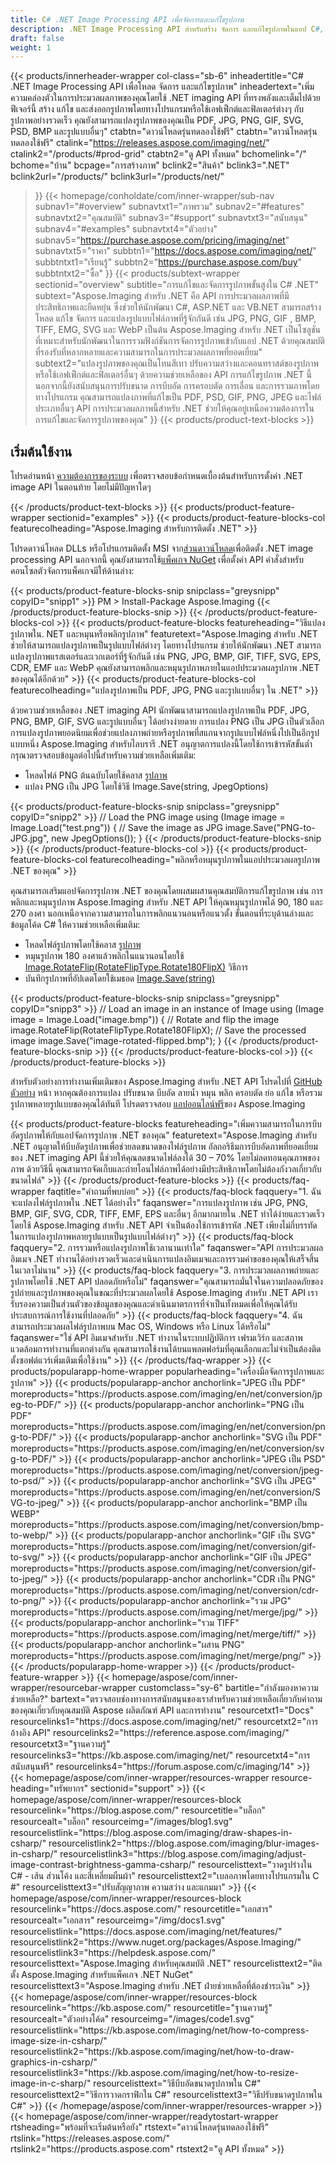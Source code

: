```yaml
---
title: C# .NET Image Processing API เพื่อจัดการและแก้ไขรูปภาพ
description: .NET Image Processing API สำหรับสร้าง จัดการ และแก้ไขรูปภาพในแอป C#, ASP.NET หรือ VB.NET แปลงรูปภาพเป็นรูปแบบ PDF, JPG, PNG และ GIF
draft: false
weight: 1
---
```

{{< products/innerheader-wrapper col-class="sb-6"
  inheadertitle="C# .NET Image Processing API เพื่อโหลด จัดการ และแก้ไขรูปภาพ"
  inheadertext="เพิ่มความคล่องตัวในการประมวลผลภาพของคุณโดยใช้ .NET imaging API ที่ทรงพลังและเต็มไปด้วยฟีเจอร์นี้ สร้าง แก้ไข และส่งออกรูปภาพโดยทางโปรแกรมหรือใช้เอฟเฟ็กต์และฟิลเตอร์ต่างๆ กับรูปภาพอย่างรวดเร็ว คุณยังสามารถแปลงรูปภาพของคุณเป็น PDF, JPG, PNG, GIF, SVG, PSD, BMP และรูปแบบอื่นๆ"
  ctabtn="ดาวน์โหลดรุ่นทดลองใช้ฟรี"
  ctabtn="ดาวน์โหลดรุ่นทดลองใช้ฟรี"
  ctalink="https://releases.aspose.com/imaging/net/"
  ctalink2="/products/#prod-grid"
  ctabtn2="ดู API ทั้งหมด"
  bchomelink="/"
  bchome="บ้าน"
  bcpage="การสร้างภาพ"
  bclink2="สินค้า"
  bclink3=".NET"
  bclink2url="/products/"
  bclink3url="/products/net/"
  >}}
{{< homepage/conholdate/com/inner-wrapper/sub-nav 
subnav1="#overview"
subnavtxt1="ภาพรวม" 
subnav2="#features"
subnavtxt2="คุณสมบัติ" 
subnav3="#support"
subnavtxt3="สนับสนุน" 
subnav4="#examples"
subnavtxt4="ตัวอย่าง" 
subnav5="https://purchase.aspose.com/pricing/imaging/net"
subnavtxt5="ราคา" 
subbtn1="https://docs.aspose.com/imaging/net/"
subbtntxt1="เรียนรู้"
subbtn2="https://purchase.aspose.com/buy"
subbtntxt2="ซื้อ"
>}}
   {{< products/subtext-wrapper
   sectionid="overview"
   subtitle="การแก้ไขและจัดการรูปภาพขั้นสูงใน C# .NET"
   subtext="Aspose.Imaging สำหรับ .NET คือ API การประมวลผลภาพที่มีประสิทธิภาพและยืดหยุ่น ซึ่งช่วยให้นักพัฒนา C#, ASP.NET และ VB.NET สามารถสร้าง โหลด แก้ไข จัดการ และแปลงรูปแบบไฟล์ภาพที่รู้จักกันดี เช่น JPG, PNG, GIF , BMP, TIFF, EMG, SVG และ WebP เป็นต้น Aspose.Imaging สำหรับ .NET เป็นโซลูชันที่เหมาะสำหรับนักพัฒนาในการรวมฟังก์ชันการจัดการรูปภาพเข้ากับแอป .NET ด้วยคุณสมบัติที่รองรับที่หลากหลายและความสามารถในการประมวลผลภาพที่ยอดเยี่ยม"
   subtext2="แปลงรูปภาพของคุณเป็นโทนสีเทา ปรับความสว่างและคอนทราสต์ของรูปภาพ หรือใช้เอฟเฟ็กต์และฟิลเตอร์อื่นๆ ด้วยความช่วยเหลือของ API การแก้ไขรูปภาพ .NET นี้ นอกจากนี้ยังสนับสนุนการปรับขนาด การบีบอัด การครอบตัด การเลื่อน และการรวมภาพโดยทางโปรแกรม คุณสามารถแปลงภาพที่แก้ไขเป็น PDF, PSD, GIF, PNG, JPEG และไฟล์ประเภทอื่นๆ API การประมวลผลภาพนี้สำหรับ .NET ช่วยให้คุณอยู่เหนือความต้องการในการแก้ไขและจัดการรูปภาพของคุณ"
   >}} 
   {{< products/product-text-blocks >}}
   <h2>เริ่มต้นใช้งาน</h2>
   <p>โปรดอ่านหน้า <a href="https://docs.aspose.com/imaging/net/system-requirements/">ความต้องการของระบบ</a> เพื่อตรวจสอบข้อกำหนดเบื้องต้นสำหรับการตั้งค่า .NET image API ในตอนท้าย โดยไม่มีปัญหาใดๆ</p>
   {{< /products/product-text-blocks >}}
{{< products/product-feature-wrapper
sectionid="examples"
>}} 
{{< products/product-feature-blocks-col
featurecolheading="Aspose.Imaging สำหรับการติดตั้ง .NET"
>}} 
<p>โปรดดาวน์โหลด DLLs หรือโปรแกรมติดตั้ง MSI จาก<a href="https://releases.aspose.com/imaging/net/">ส่วนดาวน์โหลด</a>เพื่อติดตั้ง .NET image processing API นอกจากนี้ คุณยังสามารถใช้<a href="https://www.nuget.org/packages/Aspose.Imaging/">แพ็คเกจ NuGet</a> เพื่อตั้งค่า API คำสั่งสำหรับคอนโซลตัวจัดการแพ็คเกจมีให้ด้านล่าง:</p>
{{< products/product-feature-blocks-snip
snipclass="greysnipp"
copyID="snipp1"
>}} 
PM > Install-Package Aspose.Imaging 
{{< /products/product-feature-blocks-snip >}}
{{< /products/product-feature-blocks-col >}}
{{< products/product-feature-blocks
featureheading="วิธีแปลงรูปภาพใน. NET และหมุนหรือพลิกรูปภาพ"
featuretext="Aspose.Imaging สำหรับ .NET ช่วยให้สามารถแปลงรูปภาพเป็นรูปแบบไฟล์ต่างๆ โดยทางโปรแกรม ช่วยให้นักพัฒนา .NET สามารถแปลงรูปภาพแรสเตอร์และเวกเตอร์ที่รู้จักกันดี เช่น PNG, JPG, BMP, GIF, TIFF, SVG, EPS, CDR, EMF และ WebP คุณยังสามารถพลิกและหมุนรูปภาพภายในแอปประมวลผลรูปภาพ .NET ของคุณได้อีกด้วย"
>}} 
{{< products/product-feature-blocks-col
featurecolheading="แปลงรูปภาพเป็น PDF, JPG, PNG และรูปแบบอื่นๆ ใน .NET"
>}} 
<p>ด้วยความช่วยเหลือของ .NET imaging API นักพัฒนาสามารถแปลงรูปภาพเป็น PDF, JPG, PNG, BMP, GIF, SVG และรูปแบบอื่นๆ ได้อย่างง่ายดาย การแปลง PNG เป็น JPG เป็นตัวเลือกการแปลงรูปภาพยอดนิยมเพื่อช่วยแปลงภาพถ่ายหรือรูปภาพที่สแกนจากรูปแบบไฟล์หนึ่งไปเป็นอีกรูปแบบหนึ่ง Aspose.Imaging สำหรับไลบรารี .NET อนุญาตการแปลงนี้โดยใช้การเข้ารหัสขั้นต่ำ กรุณาตรวจสอบข้อมูลต่อไปนี้สำหรับความช่วยเหลือเพิ่มเติม:</p>
<ul>
   <li>โหลดไฟล์ PNG ต้นฉบับโดยใช้คลาส <a href="https://reference.aspose.com/imaging/net/aspose.imaging/image">รูปภาพ</a></li>
   <li>แปลง PNG เป็น JPG โดยใช้วิธี Image.Save(string, JpegOptions)</li>
</ul>
{{< products/product-feature-blocks-snip
snipclass="greysnipp"
copyID="snipp2"
>}} 
// Load the PNG image
using (Image image = Image.Load("test.png"))
{              
    // Save the image as JPG
    image.Save("PNG-to-JPG.jpg", new JpegOptions());
}
{{< /products/product-feature-blocks-snip >}}
{{< /products/product-feature-blocks-col >}}
{{< products/product-feature-blocks-col
featurecolheading="พลิกหรือหมุนรูปภาพในแอปประมวลผลรูปภาพ .NET ของคุณ"
>}} 
<p>คุณสามารถเสริมแอปจัดการรูปภาพ .NET ของคุณโดยผสมผสานคุณสมบัติการแก้ไขรูปภาพ เช่น การพลิกและหมุนรูปภาพ Aspose.Imaging สำหรับ .NET API ให้คุณหมุนรูปภาพได้ 90, 180 และ 270 องศา นอกเหนือจากความสามารถในการพลิกแนวนอนหรือแนวตั้ง ขั้นตอนที่ระบุด้านล่างและข้อมูลโค้ด C# ให้ความช่วยเหลือเพิ่มเติม:</p>
<ul>
   <li>โหลดไฟล์รูปภาพโดยใช้คลาส <a href="https://reference.aspose.com/imaging/net/aspose.imaging/image">รูปภาพ</a></li>
   <li>หมุนรูปภาพ 180 องศาแล้วพลิกในแนวนอนโดยใช้ <a href="https://reference.aspose.com/imaging/net/aspose.imaging/image/methods/rotateflip">Image.RotateFlip(RotateFlipType.Rotate180FlipX)</a> วิธีการ</li>
   <li>บันทึกรูปภาพที่อัปเดตโดยใช้เมธอด <a href="https://reference.aspose.com/imaging/net/aspose.imaging.image/save/methods/3">Image.Save(string)</a></li>
</ul>
{{< products/product-feature-blocks-snip
snipclass="greysnipp"
copyID="snipp3"
>}} 
// Load an image in an instance of Image
using (Image image = Image.Load("image.bmp"))
{
    // Rotate and flip the image
    image.RotateFlip(RotateFlipType.Rotate180FlipX);
    // Save the processed image
    image.Save("image-rotated-flipped.bmp");
}
{{< /products/product-feature-blocks-snip >}}
{{< /products/product-feature-blocks-col >}}
{{< /products/product-feature-blocks >}}
   <p class="col-lg-12">สำหรับตัวอย่างการทำงานเพิ่มเติมของ Aspose.Imaging สำหรับ .NET API โปรดไปที่ <a href="https://github.com/aspose-imaging/Aspose.Imaging-for-.NET/tree/master/Examples">GitHub ตัวอย่าง</a> หน้า หากคุณต้องการแปลง ปรับขนาด บีบอัด ลายน้ำ หมุน พลิก ครอบตัด ย่อ แก้ไข หรือรวมรูปภาพหลายรูปแบบของคุณได้ทันที โปรดตรวจสอบ <a href="https://products.aspose.app/imaging/family">แอปออนไลน์ฟรี</a>ของ Aspose.Imaging</p>
{{< products/product-feature-blocks
featureheading="เพิ่มความสามารถในการบีบอัดรูปภาพให้กับแอปจัดการรูปภาพ .NET ของคุณ"
featuretext="Aspose.Imaging สำหรับ .NET อนุญาตให้บีบอัดรูปภาพเพื่อช่วยลดขนาดของไฟล์รูปภาพ อัลกอริธึมการบีบอัดภาพที่ยอดเยี่ยมของ .NET imaging API นี้ช่วยให้คุณลดขนาดไฟล์ลงได้ 30 – 70% โดยไม่ลดทอนคุณภาพของภาพ ด้วยวิธีนี้ คุณสามารถจัดเก็บและถ่ายโอนไฟล์ภาพได้อย่างมีประสิทธิภาพโดยไม่ต้องกังวลเกี่ยวกับขนาดไฟล์"
>}} 
   {{< /products/product-feature-blocks >}}
   {{< products/faq-wrapper
   faqtitle="คำถามที่พบบ่อย"
>}} 
   {{< products/faq-block
 faqquery="1. ฉันจะแปลงไฟล์รูปภาพใน .NET ได้อย่างไร"
 faqanswer="การแปลงรูปภาพ เช่น JPG, PNG, BMP, GIF, SVG, CDR, TIFF, EMF, EPS และอื่นๆ อีกมากมายใน .NET ทำได้ง่ายและรวดเร็วโดยใช้ Aspose.Imaging สำหรับ .NET API จำเป็นต้องใช้การเข้ารหัส .NET เพียงไม่กี่บรรทัดในการแปลงรูปภาพหลายรูปแบบเป็นรูปแบบไฟล์ต่างๆ"
>}} 
   {{< products/faq-block 
 faqquery="2. การรวมหรือแปลงรูปภาพใช้เวลานานเท่าใด"
 faqanswer="API การประมวลผลอิมเมจ .NET ทำงานได้อย่างรวดเร็วและดำเนินการแปลงอิมเมจและการรวมคำขอของคุณให้เสร็จสิ้นในเวลาไม่นาน"
>}} 
   {{< products/faq-block
 faqquery="3. การประมวลผลภาพถ่ายและรูปภาพโดยใช้ .NET API ปลอดภัยหรือไม่"
 faqanswer="คุณสามารถมั่นใจในความปลอดภัยของรูปถ่ายและรูปภาพของคุณในขณะที่ประมวลผลโดยใช้ Aspose.Imaging สำหรับ .NET API เรารับรองความเป็นส่วนตัวของข้อมูลของคุณและดำเนินมาตรการที่จำเป็นทั้งหมดเพื่อให้คุณได้รับประสบการณ์การใช้งานที่ปลอดภัย"
>}} 
   {{< products/faq-block
 faqquery="4. ฉันสามารถประมวลผลไฟล์รูปภาพบน Mac OS, Windows หรือ Linux ได้หรือไม่"
 faqanswer="ใช่ API อิมเมจสำหรับ .NET ทำงานในระบบปฏิบัติการ เฟรมเวิร์ก และสภาพแวดล้อมการทำงานที่แตกต่างกัน คุณสามารถใช้งานได้บนแพลตฟอร์มที่คุณเลือกและไม่จำเป็นต้องติดตั้งซอฟต์แวร์เพิ่มเติมเพื่อใช้งาน"
>}} 
   {{< /products/faq-wrapper >}}
   {{< products/popularapp-home-wrapper 
   popularheading="เครื่องมือจัดการรูปภาพและรูปภาพ"
>}} 
   {{< products/popularapp-anchor
 anchorlink="JPEG เป็น PDF"
moreproducts="https://products.aspose.com/imaging/en/net/conversion/jpeg-to-PDF/"
>}} 
   {{< products/popularapp-anchor
 anchorlink="PNG เป็น PDF"
moreproducts="https://products.aspose.com/imaging/en/net/conversion/png-to-PDF/"
>}} 
   {{< products/popularapp-anchor
 anchorlink="SVG เป็น PDF"
moreproducts="https://products.aspose.com/imaging/en/net/conversion/svg-to-PDF/"
>}} 
   {{< products/popularapp-anchor
 anchorlink="JPEG เป็น PSD"
moreproducts="https://products.aspose.com/imaging/net/conversion/jpeg-to-psd/"
>}} 
   {{< products/popularapp-anchor
 anchorlink="SVG เป็น JPEG"
moreproducts="https://products.aspose.com/imaging/en/net/conversion/SVG-to-jpeg/"
>}} 
   {{< products/popularapp-anchor
 anchorlink="BMP เป็น WEBP"
moreproducts="https://products.aspose.com/imaging/net/conversion/bmp-to-webp/"
>}} 
   {{< products/popularapp-anchor
 anchorlink="GIF เป็น SVG"
moreproducts="https://products.aspose.com/imaging/net/conversion/gif-to-svg/"
>}} 
   {{< products/popularapp-anchor
 anchorlink="GIF เป็น JPEG"
moreproducts="https://products.aspose.com/imaging/net/conversion/gif-to-jpeg/"
>}} 
   {{< products/popularapp-anchor
 anchorlink="CDR เป็น PNG"
moreproducts="https://products.aspose.com/imaging/net/conversion/cdr-to-png/"
>}} 
   {{< products/popularapp-anchor
 anchorlink="รวม JPG"
moreproducts="https://products.aspose.com/imaging/net/merge/jpg/"
>}} 
   {{< products/popularapp-anchor
 anchorlink="รวม TIFF"
moreproducts="https://products.aspose.com/imaging/net/merge/tiff/"
>}}  
   {{< products/popularapp-anchor
 anchorlink="ผสาน PNG"
moreproducts="https://products.aspose.com/imaging/net/merge/png/"
>}} 
   {{< /products/popularapp-home-wrapper >}}
   {{< /products/product-feature-wrapper >}}
{{< homepage/aspose/com/inner-wrapper/resourcebar-wrapper
customclass="sy-6"
bartitle="กำลังมองหาความช่วยเหลือ?"
bartext="ตรวจสอบช่องทางการสนับสนุนของเราสำหรับความช่วยเหลือเกี่ยวกับคำถามของคุณเกี่ยวกับคุณสมบัติ Aspose ผลิตภัณฑ์ API และการทำงาน"
 resourcetxt1="Docs"
 resourcelinks1="https://docs.aspose.com/imaging/net/"
 resourcetxt2="การอ้างอิง API"
 resourcelinks2="https://reference.aspose.com/imaging/" 
 resourcetxt3="ฐานความรู้"
 resourcelinks3="https://kb.aspose.com/imaging/net/"
 resourcetxt4="การสนับสนุนฟรี"
 resourcelinks4="https://forum.aspose.com/c/imaging/14"
 >}}
{{< homepage/aspose/com/inner-wrapper/resources-wrapper
 resource-heading="ทรัพยากร"
 sectionid="support"
 >}}
{{< homepage/aspose/com/inner-wrapper/resources-block
 resourcelink="https://blog.aspose.com/"
 resourcetitle="บล็อก"
 resourcealt="บล็อก"
 resourceimg="/images/blog1.svg"
 resourcelistlink="https://blog.aspose.com/imaging/draw-shapes-in-csharp/"
 resourcelistlink2="https://blog.aspose.com/imaging/blur-images-in-csharp/"
 resourcelistlink3="https://blog.aspose.com/imaging/adjust-image-contrast-brightness-gamma-csharp/"
 resourcelisttext="วาดรูปร่างใน C# - เส้น ส่วนโค้ง และสี่เหลี่ยมผืนผ้า"
 resourcelisttext2="เบลอภาพโดยทางโปรแกรมใน C #"
 resourcelisttext3="ปรับสัญญาภาพ ความสว่าง และแกมมา"
>}} 
{{< homepage/aspose/com/inner-wrapper/resources-block
 resourcelink="https://docs.aspose.com/"
 resourcetitle="เอกสาร"
 resourcealt="เอกสาร"
 resourceimg="/img/docs1.svg"
 resourcelistlink="https://docs.aspose.com/imaging/net/features/"
 resourcelistlink2="https://www.nuget.org/packages/Aspose.Imaging/"
 resourcelistlink3="https://helpdesk.aspose.com/"
 resourcelisttext="Aspose.Imaging สำหรับคุณสมบัติ .NET"
 resourcelisttext2="ติดตั้ง Aspose.Imaging สำหรับแพ็คเกจ .NET NuGet"
 resourcelisttext3="Aspose.Imaging สำหรับ .NET ฝ่ายช่วยเหลือที่ต้องชำระเงิน"
>}} 
{{< homepage/aspose/com/inner-wrapper/resources-block
 resourcelink="https://kb.aspose.com/"
 resourcetitle="ฐานความรู้"
 resourcealt="ตัวอย่างโค้ด"
 resourceimg="/images/code1.svg"
 resourcelistlink="https://kb.aspose.com/imaging/net/how-to-compress-image-size-in-csharp/"
 resourcelistlink2="https://kb.aspose.com/imaging/net/how-to-draw-graphics-in-csharp/"
 resourcelistlink3="https://kb.aspose.com/imaging/net/how-to-resize-image-in-c-sharp/"
 resourcelisttext="วิธีบีบอัดขนาดรูปภาพใน C#"
resourcelisttext2="วิธีการวาดกราฟิกใน C#"
resourcelisttext3="วิธีปรับขนาดรูปภาพใน C#"
>}} 
{{< /homepage/aspose/com/inner-wrapper/resources-wrapper >}}
{{< homepage/aspose/com/inner-wrapper/readytostart-wrapper
rtsheading="พร้อมที่จะเริ่มต้นหรือยัง"
rtstext="ดาวน์โหลดรุ่นทดลองใช้ฟรี"
rtslink="https://releases.aspose.com/"
rtslink2="https://products.aspose.com"
rtstext2="ดู API ทั้งหมด"
>}} 

